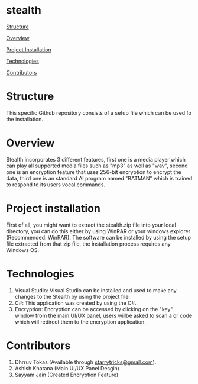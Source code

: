# stealth
[Structure](#structure)

[Overview](#overview)

[Project Installation](#project-installation)

[Technologies](#technologies)

[Contributors](#contributors)

# Structure

This specific Github repository consists of a setup file which can be used fo the installation.

# Overview

Stealth incorporates 3 different features, first one is a media player which can play all supported media files such as "mp3" as well as "wav", second one is an encryption feature that uses 256-bit encryption to encrypt the data, third one is an standard AI program named "BATMAN" which is trained to respond to its users vocal commands.

# Project installation

First of all, you might want to extract the stealth.zip file into your local directory, you can do this either by using WinRAR or your windows explorer (Recommended: WinRAR). The software can be installed by using the setup file extracted from that zip file, the installation process requires any Windows OS.

# Technologies

1. Visual Studio: Visual Studio can be installed and used to make any changes to the Stealth by using the project file.
2. C#: This application was created by using the C#.
3. Encryption: Encryption can be accessed by clicking on the "key" window from the main UI/UX panel, users willbe asked to scan a qr code which will redirect them to the encryption application.

# Contributors

1. Dhrruv Tokas (Available through starrytricks@gmail.com).
2. Ashish Khatana (Main UI/UX Panel Desgin)
3. Sayyam Jain (Created Encryption Feature)
